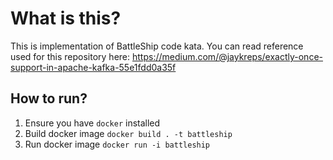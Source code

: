 # What is this?

This is implementation of BattleShip code kata.
You can read reference used for this repository here: https://medium.com/@jaykreps/exactly-once-support-in-apache-kafka-55e1fdd0a35f

## How to run?

1) Ensure you have `docker` installed
2) Build docker image `docker build . -t battleship`
3) Run docker image `docker run -i battleship`
